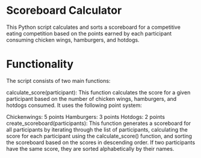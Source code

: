 # Scoreboard Calculator
This Python script calculates and sorts a scoreboard for a competitive eating competition based on the points earned by each participant consuming chicken wings, hamburgers, and hotdogs.

# Functionality
The script consists of two main functions:

calculate_score(participant): This function calculates the score for a given participant based on the number of chicken wings, hamburgers, and hotdogs consumed. It uses the following point system:

Chickenwings: 5 points
Hamburgers: 3 points
Hotdogs: 2 points
create_scoreboard(participants): This function generates a scoreboard for all participants by iterating through the list of participants, calculating the score for each participant using the calculate_score() function, and sorting the scoreboard based on the scores in descending order. If two participants have the same score, they are sorted alphabetically by their names.